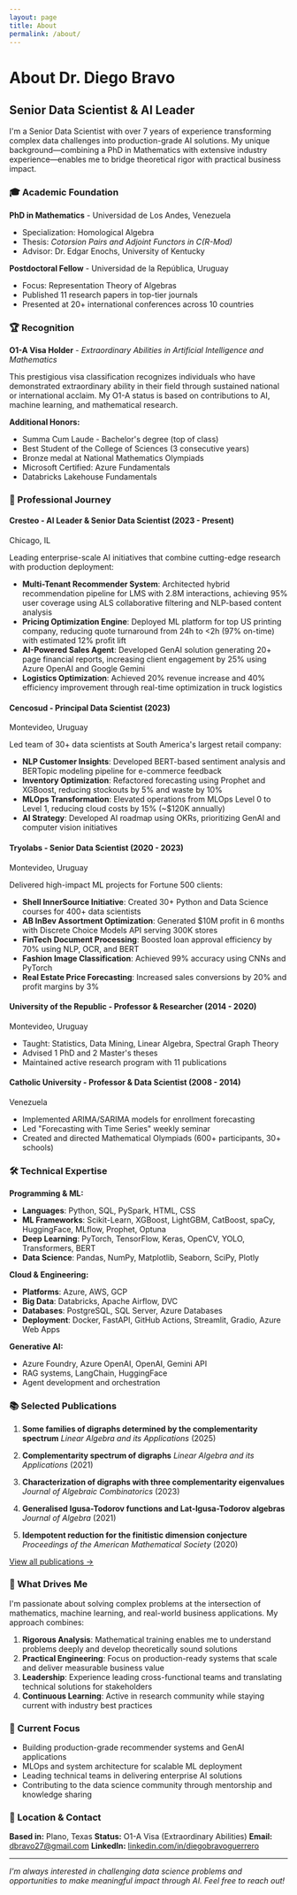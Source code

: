 ```yaml
---
layout: page
title: About
permalink: /about/
---
```


# About Dr. Diego Bravo

## Senior Data Scientist & AI Leader

I'm a Senior Data Scientist with over 7 years of experience transforming complex data challenges into production-grade AI solutions. My unique background—combining a PhD in Mathematics with extensive industry experience—enables me to bridge theoretical rigor with practical business impact.

### 🎓 Academic Foundation

**PhD in Mathematics** - Universidad de Los Andes, Venezuela
- Specialization: Homological Algebra
- Thesis: *Cotorsion Pairs and Adjoint Functors in C(R-Mod)*
- Advisor: Dr. Edgar Enochs, University of Kentucky

**Postdoctoral Fellow** - Universidad de la República, Uruguay
- Focus: Representation Theory of Algebras
- Published 11 research papers in top-tier journals
- Presented at 20+ international conferences across 10 countries

### 🏆 Recognition

**O1-A Visa Holder** - *Extraordinary Abilities in Artificial Intelligence and Mathematics*

This prestigious visa classification recognizes individuals who have demonstrated extraordinary ability in their field through sustained national or international acclaim. My O1-A status is based on contributions to AI, machine learning, and mathematical research.

**Additional Honors:**
- Summa Cum Laude - Bachelor's degree (top of class)
- Best Student of the College of Sciences (3 consecutive years)
- Bronze medal at National Mathematics Olympiads
- Microsoft Certified: Azure Fundamentals
- Databricks Lakehouse Fundamentals

### 💼 Professional Journey

#### **Cresteo** - AI Leader & Senior Data Scientist (2023 - Present)
Chicago, IL

Leading enterprise-scale AI initiatives that combine cutting-edge research with production deployment:

- **Multi-Tenant Recommender System**: Architected hybrid recommendation pipeline for LMS with 2.8M interactions, achieving 95% user coverage using ALS collaborative filtering and NLP-based content analysis
- **Pricing Optimization Engine**: Deployed ML platform for top US printing company, reducing quote turnaround from 24h to <2h (97% on-time) with estimated 12% profit lift
- **AI-Powered Sales Agent**: Developed GenAI solution generating 20+ page financial reports, increasing client engagement by 25% using Azure OpenAI and Google Gemini
- **Logistics Optimization**: Achieved 20% revenue increase and 40% efficiency improvement through real-time optimization in truck logistics

#### **Cencosud** - Principal Data Scientist (2023)
Montevideo, Uruguay

Led team of 30+ data scientists at South America's largest retail company:

- **NLP Customer Insights**: Developed BERT-based sentiment analysis and BERTopic modeling pipeline for e-commerce feedback
- **Inventory Optimization**: Refactored forecasting using Prophet and XGBoost, reducing stockouts by 5% and waste by 10%
- **MLOps Transformation**: Elevated operations from MLOps Level 0 to Level 1, reducing cloud costs by 15% (~$120K annually)
- **AI Strategy**: Developed AI roadmap using OKRs, prioritizing GenAI and computer vision initiatives

#### **Tryolabs** - Senior Data Scientist (2020 - 2023)
Montevideo, Uruguay

Delivered high-impact ML projects for Fortune 500 clients:

- **Shell InnerSource Initiative**: Created 30+ Python and Data Science courses for 400+ data scientists
- **AB InBev Assortment Optimization**: Generated $10M profit in 6 months with Discrete Choice Models API serving 300K stores
- **FinTech Document Processing**: Boosted loan approval efficiency by 70% using NLP, OCR, and BERT
- **Fashion Image Classification**: Achieved 99% accuracy using CNNs and PyTorch
- **Real Estate Price Forecasting**: Increased sales conversions by 20% and profit margins by 3%

#### **University of the Republic** - Professor & Researcher (2014 - 2020)
Montevideo, Uruguay

- Taught: Statistics, Data Mining, Linear Algebra, Spectral Graph Theory
- Advised 1 PhD and 2 Master's theses
- Maintained active research program with 11 publications

#### **Catholic University** - Professor & Data Scientist (2008 - 2014)
Venezuela

- Implemented ARIMA/SARIMA models for enrollment forecasting
- Led "Forecasting with Time Series" weekly seminar
- Created and directed Mathematical Olympiads (600+ participants, 30+ schools)

### 🛠️ Technical Expertise

**Programming & ML:**
- **Languages**: Python, SQL, PySpark, HTML, CSS
- **ML Frameworks**: Scikit-Learn, XGBoost, LightGBM, CatBoost, spaCy, HuggingFace, MLflow, Prophet, Optuna
- **Deep Learning**: PyTorch, TensorFlow, Keras, OpenCV, YOLO, Transformers, BERT
- **Data Science**: Pandas, NumPy, Matplotlib, Seaborn, SciPy, Plotly

**Cloud & Engineering:**
- **Platforms**: Azure, AWS, GCP
- **Big Data**: Databricks, Apache Airflow, DVC
- **Databases**: PostgreSQL, SQL Server, Azure Databases
- **Deployment**: Docker, FastAPI, GitHub Actions, Streamlit, Gradio, Azure Web Apps

**Generative AI:**
- Azure Foundry, Azure OpenAI, OpenAI, Gemini API
- RAG systems, LangChain, HuggingFace
- Agent development and orchestration

### 📚 Selected Publications

1. **Some families of digraphs determined by the complementarity spectrum**
   *Linear Algebra and its Applications* (2025)

2. **Complementarity spectrum of digraphs**
   *Linear Algebra and its Applications* (2021)

3. **Characterization of digraphs with three complementarity eigenvalues**
   *Journal of Algebraic Combinatorics* (2023)

4. **Generalised Igusa-Todorov functions and Lat-Igusa-Todorov algebras**
   *Journal of Algebra* (2021)

5. **Idempotent reduction for the finitistic dimension conjecture**
   *Proceedings of the American Mathematical Society* (2020)

[View all publications →](/cv/#publications)

### 🌟 What Drives Me

I'm passionate about solving complex problems at the intersection of mathematics, machine learning, and real-world business applications. My approach combines:

1. **Rigorous Analysis**: Mathematical training enables me to understand problems deeply and develop theoretically sound solutions
2. **Practical Engineering**: Focus on production-ready systems that scale and deliver measurable business value
3. **Leadership**: Experience leading cross-functional teams and translating technical solutions for stakeholders
4. **Continuous Learning**: Active in research community while staying current with industry best practices

### 🎯 Current Focus

- Building production-grade recommender systems and GenAI applications
- MLOps and system architecture for scalable ML deployment
- Leading technical teams in delivering enterprise AI solutions
- Contributing to the data science community through mentorship and knowledge sharing

### 📍 Location & Contact

**Based in:** Plano, Texas
**Status:** O1-A Visa (Extraordinary Abilities)
**Email:** [dbravo27@gmail.com](mailto:dbravo27@gmail.com)
**LinkedIn:** [linkedin.com/in/diegobravoguerrero](https://linkedin.com/in/diegobravoguerrero)

---

*I'm always interested in challenging data science problems and opportunities to make meaningful impact through AI. Feel free to reach out!*
